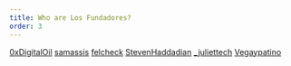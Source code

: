 ```yaml
---
title: Who are Los Fundadores?
order: 3
---
```


<a href = "https://twitter.com/0xDigitalOil">0xDigitalOil</a>
<a href = "https://twitter.com/samassis">samassis</a>
<a href = "https://twitter.com/felcheck">felcheck</a>
<a href = "https://twitter.com/StevenHaddadian">StevenHaddadian</a>
<a href = "https://twitter.com/_juliettech">_juliettech</a>
<a href = "https://twitter.com/Vegaypatino">Vegaypatino</a>

